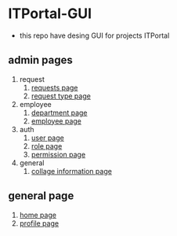 # ITPortal-GUI

- this repo have desing GUI for projects ITPortal

## admin pages

1. request
   1. [requests page]
   2. [request type page]
2. employee
   1. [department page]
   2. [employee page]
3. auth
   1. [user page]
   2. [role page]
   3. [permission page]
4. general
   1. [collage information page]

## general page

1. [home page]
2. [profile page]
<!-- links  -->
<!-- general  -->
[home page]: https://mekadalibrahem.github.io/ITPortal-gui/home.html
[profile page]: https://mekadalibrahem.github.io/ITPortal-gui/profile.html
<!-- admin -->
[collage information page]: https://mekadalibrahem.github.io/ITPortal-gui/admin/collage_information.html

[permission page]: https://mekadalibrahem.github.io/ITPortal-gui/admin/auth/permission.html
[role page]: https://mekadalibrahem.github.io/ITPortal-gui/admin/auth/role.html
[requests page]: https://mekadalibrahem.github.io/ITPortal-gui/admin/request/request.html

[request type page]: https://mekadalibrahem.github.io/ITPortal-gui/admin/request/types.html

[department page]: https://mekadalibrahem.github.io/ITPortal-gui/admin/employee/department.html

[employee page]: https://mekadalibrahem.github.io/ITPortal-gui/admin/employee/employee.html

[user page]: https://mekadalibrahem.github.io/ITPortal-gui/admin/auth/user.html

